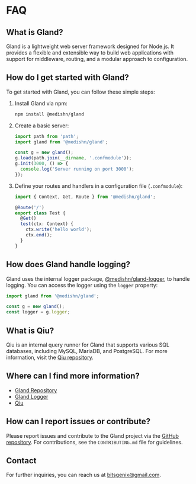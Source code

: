 # FAQ

## What is Gland?

Gland is a lightweight web server framework designed for Node.js. It provides a flexible and extensible way to build web applications with support for middleware, routing, and a modular approach to configuration.

## How do I get started with Gland?

To get started with Gland, you can follow these simple steps:

1. Install Gland via npm:

   ```bash
   npm install @medishn/gland
   ```

2. Create a basic server:

   ```typescript
   import path from 'path';
   import gland from '@medishn/gland';

   const g = new gland();
   g.load(path.join(__dirname, '.confmodule'));
   g.init(3000, () => {
     console.log('Server running on port 3000');
   });
   ```

3. Define your routes and handlers in a configuration file (`.confmodule`):

   ```typescript
   import { Context, Get, Route } from '@medishn/gland';

   @Route('/')
   export class Test {
     @Get()
     test(ctx: Context) {
       ctx.write('hello world');
       ctx.end();
     }
   }
   ```

## How does Gland handle logging?

Gland uses the internal logger package, [@medishn/gland-logger](https://github.com/medishen/gland-logger), to handle logging. You can access the logger using the `logger` property:

```typescript
import gland from '@medishn/gland';

const g = new gland();
const logger = g.logger;
```

## What is Qiu?

Qiu is an internal query runner for Gland that supports various SQL databases, including MySQL, MariaDB, and PostgreSQL. For more information, visit the [Qiu repository](https://github.com/medishen/gland-qiu).

## Where can I find more information?

- [Gland Repository](https://github.com/medishen/gland)
- [Gland Logger](https://github.com/medishen/gland-logger)
- [Qiu](https://github.com/medishen/gland-qiu)

## How can I report issues or contribute?

Please report issues and contribute to the Gland project via the [GitHub repository](https://github.com/medishen/gland). For contributions, see the `CONTRIBUTING.md` file for guidelines.

## Contact

For further inquiries, you can reach us at [bitsgenix@gmail.com](mailto:bitsgenix@gmail.com).
